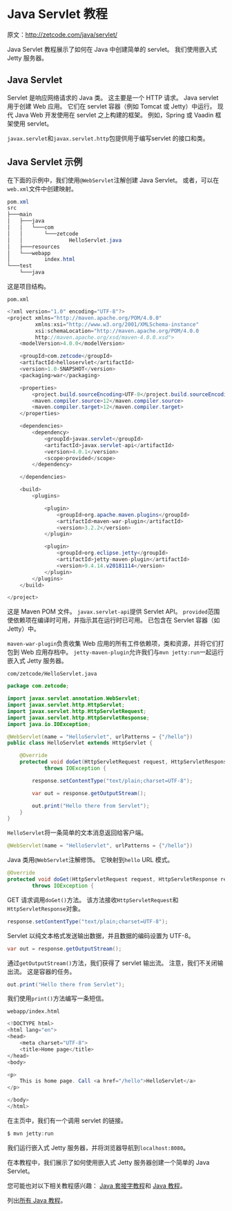 # Java Servlet 教程

原文：http://zetcode.com/java/servlet/

Java Servlet 教程展示了如何在 Java 中创建简单的 servlet。 我们使用嵌入式 Jetty 服务器。

## Java Servlet

Servlet 是响应网络请求的 Java 类。 这主要是一个 HTTP 请求。 Java servlet 用于创建 Web 应用。 它们在 servlet 容器（例如 Tomcat 或 Jetty）中运行。 现代 Java Web 开发使用在 servlet 之上构建的框架。 例如，Spring 或 Vaadin 框架使用 servlet。

`javax.servlet`和`javax.servlet.http`包提供用于编写​​servlet 的接口和类。

## Java Servlet 示例

在下面的示例中，我们使用`@WebServlet`注解创建 Java Servlet。 或者，可以在`web.xml`文件中创建映射。

```java
pom.xml
src
├───main
│   ├───java
│   │   └───com
│   │       └───zetcode
│   │               HelloServlet.java
│   ├───resources
│   └───webapp
│           index.html
└───test
    └───java

```

这是项目结构。

`pom.xml`

```java
<?xml version="1.0" encoding="UTF-8"?>
<project xmlns="http://maven.apache.org/POM/4.0.0"
         xmlns:xsi="http://www.w3.org/2001/XMLSchema-instance"
         xsi:schemaLocation="http://maven.apache.org/POM/4.0.0
         http://maven.apache.org/xsd/maven-4.0.0.xsd">
    <modelVersion>4.0.0</modelVersion>

    <groupId>com.zetcode</groupId>
    <artifactId>helloservlet</artifactId>
    <version>1.0-SNAPSHOT</version>
    <packaging>war</packaging>

    <properties>
        <project.build.sourceEncoding>UTF-8</project.build.sourceEncoding>
        <maven.compiler.source>12</maven.compiler.source>
        <maven.compiler.target>12</maven.compiler.target>
    </properties>

    <dependencies>
        <dependency>
            <groupId>javax.servlet</groupId>
            <artifactId>javax.servlet-api</artifactId>
            <version>4.0.1</version>
            <scope>provided</scope>
        </dependency>

    </dependencies>

    <build>
        <plugins>

            <plugin>
                <groupId>org.apache.maven.plugins</groupId>
                <artifactId>maven-war-plugin</artifactId>
                <version>3.2.2</version>
            </plugin>

            <plugin>
                <groupId>org.eclipse.jetty</groupId>
                <artifactId>jetty-maven-plugin</artifactId>
                <version>9.4.14.v20181114</version>
            </plugin>
        </plugins>
    </build>

</project>

```

这是 Maven POM 文件。 `javax.servlet-api`提供 Servlet API。 `provided`范围使依赖项在编译时可用，并指示其在运行时已可用。 已包含在 Servlet 容器（如 Jetty）中。

`maven-war-plugin`负责收集 Web 应用的所有工件依赖项，类和资源，并将它们打包到 Web 应用存档中。 `jetty-maven-plugin`允许我们与`mvn jetty:run`一起运行嵌入式 Jetty 服务器。

`com/zetcode/HelloServlet.java`

```java
package com.zetcode;

import javax.servlet.annotation.WebServlet;
import javax.servlet.http.HttpServlet;
import javax.servlet.http.HttpServletRequest;
import javax.servlet.http.HttpServletResponse;
import java.io.IOException;

@WebServlet(name = "HelloServlet", urlPatterns = {"/hello"})
public class HelloServlet extends HttpServlet {

    @Override
    protected void doGet(HttpServletRequest request, HttpServletResponse response)
            throws IOException {

        response.setContentType("text/plain;charset=UTF-8");

        var out = response.getOutputStream();

        out.print("Hello there from Servlet");
    }
}

```

`HelloServlet`将一条简单的文本消息返回给客户端。

```java
@WebServlet(name = "HelloServlet", urlPatterns = {"/hello"})

```

Java 类用`@WebServlet`注解修饰。 它映射到`hello` URL 模式。

```java
@Override
protected void doGet(HttpServletRequest request, HttpServletResponse response)
        throws IOException {

```

GET 请求调用`doGet()`方法。 该方法接收`HttpServletRequest`和`HttpServletResponse`对象。

```java
response.setContentType("text/plain;charset=UTF-8");

```

Servlet 以纯文本格式发送输出数据，并且数据的编码设置为 UTF-8。

```java
var out = response.getOutputStream();

```

通过`getOutputStream()`方法，我们获得了 servlet 输出流。 注意，我们不关闭输出流。 这是容器的任务。

```java
out.print("Hello there from Servlet");

```

我们使用`print()`方法编写一条短信。

`webapp/index.html`

```java
<!DOCTYPE html>
<html lang="en">
<head>
    <meta charset="UTF-8">
    <title>Home page</title>
</head>
<body>

<p>
    This is home page. Call <a href="/hello">HelloServlet</a>
</p>

</body>
</html>

```

在主页中，我们有一个调用 servlet 的链接。

```java
$ mvn jetty:run

```

我们运行嵌入式 Jetty 服务器，并将浏览器导航到`localhost:8080`。

在本教程中，我们展示了如何使用嵌入式 Jetty 服务器创建一个简单的 Java Servlet。

您可能也对以下相关教程感兴趣： [Java 套接字教程](/java/socket/)和 [Java 教程](/lang/java/)。

列出[所有 Java 教程](/all/#java)。